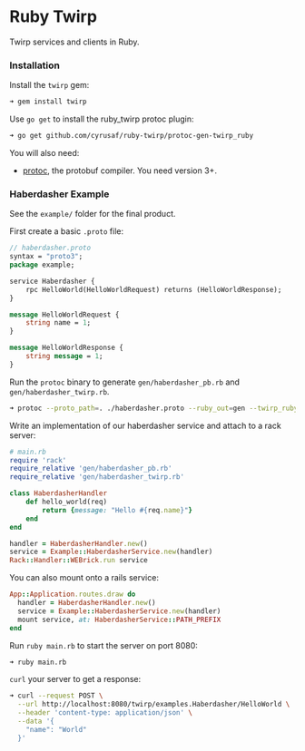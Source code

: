 # Ruby Twirp

Twirp services and clients in Ruby.

### Installation
Install the `twirp` gem:
```sh
➜ gem install twirp
```

Use `go get` to install the ruby_twirp protoc plugin:
```sh
➜ go get github.com/cyrusaf/ruby-twirp/protoc-gen-twirp_ruby
```

You will also need:
 - [protoc](https://github.com/golang/protobuf), the protobuf compiler. You need
   version 3+.

### Haberdasher Example
See the `example/` folder for the final product.

First create a basic `.proto` file:
```protobuf
// haberdasher.proto
syntax = "proto3";
package example;

service Haberdasher {
    rpc HelloWorld(HelloWorldRequest) returns (HelloWorldResponse);
}

message HelloWorldRequest {
    string name = 1;
}

message HelloWorldResponse {
    string message = 1;
}

```

Run the `protoc` binary to generate `gen/haberdasher_pb.rb` and `gen/haberdasher_twirp.rb`.
```sh
➜ protoc --proto_path=. ./haberdasher.proto --ruby_out=gen --twirp_ruby_out=gen
```

Write an implementation of our haberdasher service and attach to a rack server:
```ruby
# main.rb
require 'rack'
require_relative 'gen/haberdasher_pb.rb'
require_relative 'gen/haberdasher_twirp.rb'

class HaberdasherHandler
    def hello_world(req)
        return {message: "Hello #{req.name}"}
    end
end

handler = HaberdasherHandler.new()
service = Example::HaberdasherService.new(handler)
Rack::Handler::WEBrick.run service
```

You can also mount onto a rails service:
```ruby
App::Application.routes.draw do
  handler = HaberdasherHandler.new()
  service = Example::HaberdasherService.new(handler)
  mount service, at: HaberdasherService::PATH_PREFIX
end
```

Run `ruby main.rb` to start the server on port 8080:
```sh
➜ ruby main.rb
```

`curl` your server to get a response:
```sh
➜ curl --request POST \
  --url http://localhost:8080/twirp/examples.Haberdasher/HelloWorld \
  --header 'content-type: application/json' \
  --data '{
	"name": "World"
  }'
```
